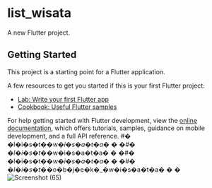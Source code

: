 # list_wisata

A new Flutter project.

## Getting Started

This project is a starting point for a Flutter application.

A few resources to get you started if this is your first Flutter project:

- [Lab: Write your first Flutter app](https://docs.flutter.dev/get-started/codelab)
- [Cookbook: Useful Flutter samples](https://docs.flutter.dev/cookbook)

For help getting started with Flutter development, view the
[online documentation](https://docs.flutter.dev/), which offers tutorials,
samples, guidance on mobile development, and a full API reference.
#� �l�i�s�t�_�w�i�s�a�t�a�
�
�#� �l�i�s�t�_�w�i�s�a�t�a�
�
�#� �l�i�s�t�_�w�i�s�a�t�a�
�
�#� �l�i�s�t�_�o�b�j�e�k�_�w�i�s�a�t�a�
�
�
![Screenshot (65)](https://user-images.githubusercontent.com/117374786/211825308-069bc107-154a-4a98-bac2-924b0ee4997f.png)
